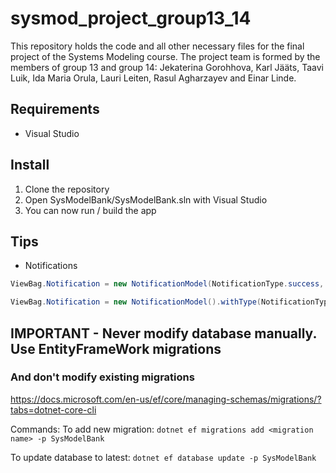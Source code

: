 # sysmod_project_group13_14

This repository holds the code and all other necessary files for the final project of the Systems Modeling course. The project team is formed by the members of group 13 and group 14: Jekaterina Gorohhova, Karl Jääts, Taavi Luik, Ida Maria Orula, Lauri Leiten, Rasul Agharzayev and Einar Linde.

## Requirements
* Visual Studio

## Install
1. Clone the repository
2. Open SysModelBank/SysModelBank.sln with Visual Studio
3. You can now run / build the app

## Tips
* Notifications
```C#
ViewBag.Notification = new NotificationModel(NotificationType.success, "Account registration was successful!");
```
```C#
ViewBag.Notification = new NotificationModel().withType(NotificationType.success).withMessage("Account registration was successful!")
```
## IMPORTANT - Never modify database manually. Use EntityFrameWork migrations 
### And don't modify existing migrations
https://docs.microsoft.com/en-us/ef/core/managing-schemas/migrations/?tabs=dotnet-core-cli

Commands: 
To add new migration: `dotnet ef migrations add <migration name> -p SysModelBank`

To update database to latest: `dotnet ef database update -p SysModelBank`
  
